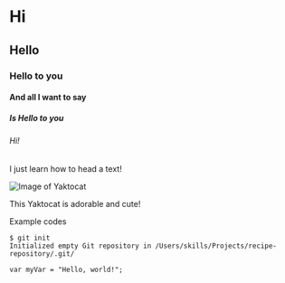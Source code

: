 # Hi
## Hello
### Hello to you
#### And all I want to say
##### Is Hello to you
###### Hi!

I just learn how to head a text!

![Image of Yaktocat](https://octodex.github.com/images/yaktocat.png)

This Yaktocat is adorable and cute!


Example codes
```
$ git init
Initialized empty Git repository in /Users/skills/Projects/recipe-repository/.git/ 
```

```
var myVar = "Hello, world!";
```
